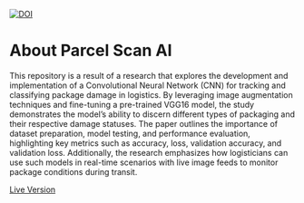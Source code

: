 [![DOI](https://zenodo.org/badge/DOI/10.5281/zenodo.14867027.svg)](https://doi.org/10.5281/zenodo.14867027)
# About Parcel Scan AI
This repository is a result of a research that explores the development and implementation of a Convolutional Neural Network (CNN) for tracking and classifying package damage in logistics. By leveraging image augmentation techniques and fine-tuning a pre-trained VGG16 model, the study demonstrates the model’s ability to discern different types of packaging and their respective damage statuses. The paper outlines the importance of dataset preparation, model testing, and performance evaluation, highlighting key metrics such as accuracy, loss, validation accuracy, and validation loss. Additionally, the research emphasizes how logisticians can use such models in real-time scenarios with live image feeds to monitor package conditions during transit.

[Live Version](https://parcelcheckai.onrender.com/)

